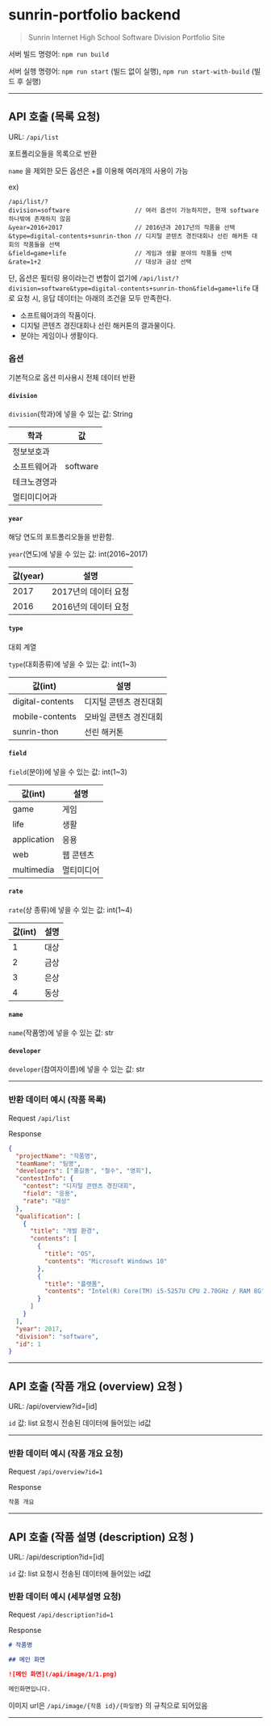 # sunrin-portfolio backend

> Sunrin Internet High School Software Division Portfolio Site

서버 빌드 명령어: `npm run build`

서버 실행 명령어: `npm run start` (빌드 없이 실행), `npm run start-with-build` (빌드 후 실행)

---

## API 호출 (목록 요청)

URL: `/api/list`

포트폴리오들을 목록으로 반환

`name` 을 제외한 모든 옵션은 +를 이용해 여러개의 사용이 가능

ex)

```text
/api/list/?
division=software                  // 여러 옵션이 가능하지만, 현재 software 하나밖에 존재하지 않음
&year=2016+2017                    // 2016년과 2017년의 작품을 선택
&type=digital-contents+sunrin-thon // 디지털 콘텐츠 경진대회나 선린 해커톤 대회의 작품들을 선택
&field=game+life                   // 게임과 생활 분야의 작품들 선택
&rate=1+2                          // 대상과 금상 선택
```

단, 옵션은 필터링 용이라는건 변함이 없기에
`/api/list/?division=software&type=digital-contents+sunrin-thon&field=game+life` 대로 요청 시, 응답 데이터는 아래의 조건을 모두 만족한다.

- 소프트웨어과의 작품이다.
- 디지털 콘텐츠 경진대회나 선린 해커톤의 결과물이다.
- 분야는 게임이나 생활이다.

### 옵션

기본적으로 옵션 미사용시 전체 데이터 반환

#### `division`

`division`(학과)에 넣을 수 있는 값: String

학과         | 값
------------ | ------------
정보보호과   |
소프트웨어과 | software
테크노경영과 |
멀티미디어과 |

#### `year`

해당 연도의 포트폴리오들을 반환함.

`year`(연도)에 넣을 수 있는 값: int(2016~2017)

값(year)   | 설명
---------- | --------------------
2017       | 2017년의 데이터 요청
2016       | 2016년의 데이터 요청

#### `type`

대회 계열

`type`(대회종류)에 넣을 수 있는 값: int(1~3)

값(int)          | 설명
---------------- | ----------------------
digital-contents | 디지털 콘텐츠 경진대회
mobile-contents  | 모바일 콘텐츠 경진대회
sunrin-thon      | 선린 해커톤

#### `field`

`field`(분야)에 넣을 수 있는 값: int(1~3)

값(int)     | 설명
-------     | ----------
game        | 게임
life        | 생활
application | 응용
web         | 웹 콘텐츠
multimedia  | 멀티미디어

#### `rate`

`rate`(상 종류)에 넣을 수 있는 값: int(1~4)

값(int) | 설명 |
------- | ---- |
1       | 대상 |
2       | 금상 |
3       | 은상 |
4       | 동상 |

#### `name`

`name`(작품명)에 넣을 수 있는 값: str

#### `developer`

`developer`(참여자이름)에 넣을 수 있는 값: str

---

### 반환 데이터 예시 (작품 목록)

Request `/api/list`

Response

```json
{
  "projectName": "작품명",
  "teamName": "팀명",
  "developers": ["홍길동", "철수", "영희"],
  "contestInfo": {
    "contest": "디지털 콘텐츠 경진대회",
    "field": "응용",
    "rate": "대상"
  },
  "qualification": [
    {
      "title": "개발 환경",
      "contents": [
        {
          "title": "OS",
          "contents": "Microsoft Windows 10"
        },
        {
          "title": "플랫폼",
          "contents": "Intel(R) Core(TM) i5-5257U CPU 2.70GHz / RAM 8G"
        }
      ]
    }
  ],
  "year": 2017,
  "division": "software",
  "id": 1
}
```

---

## API 호출 (작품 개요 (overview) 요청 )

URL: /api/overview?id=[id]

`id` 값: list 요청시 전송된 데이터에 들어있는 id값

---

### 반환 데이터 예시 (작품 개요 요청)

Request `/api/overview?id=1`

Response

```md
작품 개요
```

---

## API 호출 (작품 설명 (description) 요청 )

URL: /api/description?id=[id]

`id` 값: list 요청시 전송된 데이터에 들어있는 id값

### 반환 데이터 예시 (세부설명 요청)

Request `/api/description?id=1`

Response

```md
# 작품명

## 메인 화면

![메인 화면](/api/image/1/1.png)

메인화면입니다.

```

이미지 url은 `/api/image/{작품 id}/{파일명}` 의 규칙으로 되어있음

---
